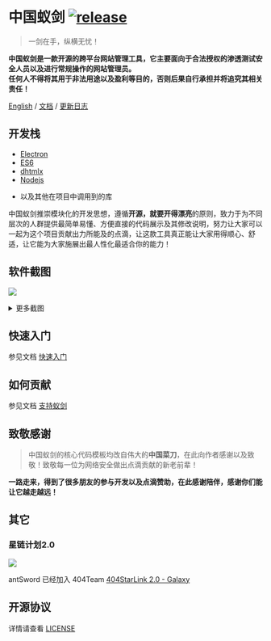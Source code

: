 # 中国蚁剑 [![release](https://img.shields.io/badge/release-v2.1.10-blue.svg?style=flat-square)][url-release]

> 一剑在手，纵横无忧！

**中国蚁剑是一款开源的跨平台网站管理工具，它主要面向于合法授权的渗透测试安全人员以及进行常规操作的网站管理员。**    
**任何人不得将其用于非法用途以及盈利等目的，否则后果自行承担并将追究其相关责任！**

[English][url-docen] / [文档][url-document] / [更新日志][url-changelog]

## 开发栈
 - [Electron][url-electron]
 - [ES6][url-es6]
 - [dhtmlx][url-dhtmlx]
 - [Nodejs][url-nodejs]
 * 以及其他在项目中调用到的库

中国蚁剑推崇模块化的开发思想，遵循**开源，就要开得漂亮**的原则，致力于为不同层次的人群提供最简单易懂、方便直接的代码展示及其修改说明，努力让大家可以一起为这个项目贡献出力所能及的点滴，让这款工具真正能让大家用得顺心、舒适，让它能为大家施展出最人性化最适合你的能力！

## 软件截图

![][url-mainui]

<details>

<summary>更多截图</summary>

![][url-filemanager]
![][url-terminal]
![][url-database]
![][url-pluginstore]

</details>

## 快速入门

参见文档 [快速入门][url-quickstart]

## 如何贡献

参见文档 [支持蚁剑][url-contribute]

## 致敬感谢
> 中国蚁剑的核心代码模板均改自伟大的**中国菜刀**，在此向作者感谢以及致敬！致敬每一位为网络安全做出点滴贡献的新老前辈！

**一路走来，得到了很多朋友的参与开发以及点滴赞助，在此感谢陪伴，感谢你们能让它越走越远！**

## 其它

### 星链计划2.0

![](https://github.com/knownsec/404StarLink-Project/raw/master/logo.png)

antSword 已经加入 404Team [404StarLink 2.0 - Galaxy](https://github.com/knownsec/404StarLink2.0-Galaxy)

## 开源协议

详情请查看 [LICENSE](./LICENSE)


[url-docen]: README.md
[url-changelog]: CHANGELOG.md
[url-document]: https://www.yuque.com/antswordproject/antsword/
[url-release]: https://github.com/AntSwordProject/AntSword/releases/
[url-electron]: http://electron.atom.io/
[url-es6]: http://es6.ruanyifeng.com/
[url-dhtmlx]: http://dhtmlx.com/
[url-nodejs]: https://nodejs.org/
[url-homepage]: http://uyu.us
[url-release]: https://github.com/AntSwordProject/AntSword/releases
[url-quickstart]: https://www.yuque.com/antswordproject/antsword/lmwppk
[url-contribute]: https://doc.u0u.us/zh-hans/contribute_docs.html
[url-mainui]: https://cdn.nlark.com/yuque/0/2021/png/1592179/1611820109032-b563426e-015c-4afe-a905-70e878fdcdb6.png
[url-filemanager]: https://cdn.nlark.com/yuque/0/2021/png/1592179/1611823243564-26e964c2-6d38-421a-8543-5f1f082a6bbd.png
[url-terminal]: https://cdn.nlark.com/yuque/0/2021/png/1592179/1611823538382-50fba630-3bd9-4205-b5dd-9cc054da79a8.png
[url-database]: https://cdn.nlark.com/yuque/0/2021/png/1592179/1611825612518-ca1c4fcc-98a6-4fa3-b55d-f25619c86380.png
[url-pluginstore]: https://cdn.nlark.com/yuque/0/2021/png/1592179/1611907520850-040bffb1-5bc3-4c1c-a8d1-1e69712f7684.png
